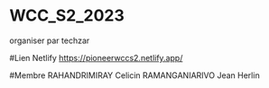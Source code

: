 # WCC_S2_2023
organiser par techzar

#Lien Netlify
https://pioneerwccs2.netlify.app/

#Membre
RAHANDRIMIRAY Celicin
RAMANGANIARIVO Jean Herlin
